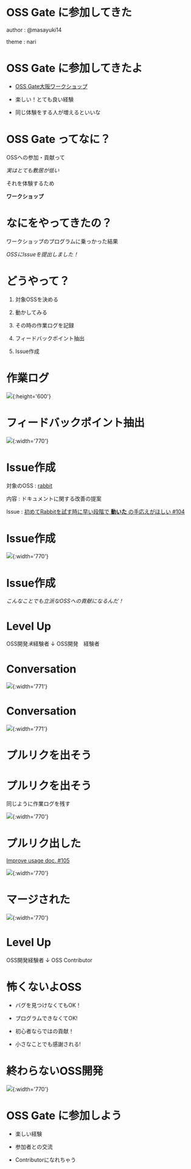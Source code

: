 # OSS Gate に参加してきた

author
:   @masayuki14

theme
:   nari

# OSS Gate に参加してきたよ

- [OSS Gate大阪ワークショップ](https://oss-gate.doorkeeper.jp/events/56141)

- 楽しい！とても良い経験

- 同じ体験をする人が増えるといいな

# OSS Gate ってなに？

OSSへの参加・貢献って  

*実はとても敷居が低い*  

それを体験するため

**ワークショップ**

# なにをやってきたの？

ワークショップのプログラムに乗っかった結果
  
*OSSにIssueを提出しました！*


# どうやって？

1. 対象OSSを決める

1. 動かしてみる

1. その時の作業ログを記録

1. フィードバックポイント抽出

1. Issue作成

# 作業ログ

![](worklog1.png){:height='600'}

# フィードバックポイント抽出

![](worklog2.png){:width='770'}

# Issue作成

対象のOSS
:   [rabbit](http://rabbit-shocker.org/ja/)

内容
:   ドキュメントに関する改善の提案

Issue
:   [初めてRabbitを試す時に早い段階で **動いた** の手応えがほしい #104](https://github.com/rabbit-shocker/rabbit/issues/104)

# Issue作成

![](issue104-1.png){:width='770'}

# Issue作成

*こんなことでも立派なOSSへの貢献になるんだ！*

# Level Up

OSS開発*未*経験者
                ↓
OSS開発　経験者

# Conversation

![](issue104-2.png){:width='771'}

# Conversation

![](issue104-3.png){:width='771'}


# プルリクを出そう

# プルリクを出そう

同じように作業ログを残す

![](worklog3.png){:width='770'}

# プルリク出した

[Improve usage doc. #105](https://github.com/rabbit-shocker/rabbit/pull/105)

![](pullrequest1.png){:width='770'}

# マージされた

![](pullrequest2.png){:width='770'}

# Level Up

OSS開発経験者
                ↓
OSS Contributor

# 怖くないよOSS

- バグを見つけなくてもOK！

- プログラムできなくてOK!

- 初心者ならではの貢献！

- 小さなことでも感謝される!

# 終わらないOSS開発

![](worklog4.png){:width='770'}

# OSS Gate に参加しよう

- 楽しい経験

- 参加者との交流

- Contributorになれちゃう

